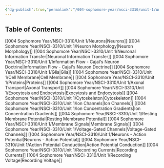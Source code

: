 ```yaml
---
{"dg-publish":true,"permalink":"/004-sophomore-year/nsci-3310/unit-1/unit-1/"}
---
```


## Table of Contents:

[[004 Sophomore Year/NSCI-3310/Unit 1/Neurons\|Neurons]]
[[004 Sophomore Year/NSCI-3310/Unit 1/Neuron Morphology\|Neuron Morphology]]
[[004 Sophomore Year/NSCI-3310/Unit 1/Neuronal Information Transfer\|Neuronal Information Transfer]]
[[004 Sophomore Year/NSCI-3310/Unit 1/Information Flow - Cajal's Neuron Doctrine\|Information Flow - Cajal's Neuron Doctrine]]
[[004 Sophomore Year/NSCI-3310/Unit 1/Glia\|Glia]]
[[004 Sophomore Year/NSCI-3310/Unit 1/Cell Membrane\|Cell Membrane]]
[[004 Sophomore Year/NSCI-3310/Unit 1/Proteins\|Proteins]]
[[004 Sophomore Year/NSCI-3310/Unit 1/Axonal Transport\|Axonal Transport]]
[[004 Sophomore Year/NSCI-3310/Unit 1/Exocytosis and Endocytosis\|Exocytosis and Endocytosis]]
[[004 Sophomore Year/NSCI-3310/Unit 1/Cytoskeleton\|Cytoskeleton]]
[[004 Sophomore Year/NSCI-3310/Unit 1/Ion Channels\|Ion Channels]]
[[004 Sophomore Year/NSCI-3310/Unit 1/Ion Concentration Gradients\|Ion Concentration Gradients]]
[[004 Sophomore Year/NSCI-3310/Unit 1/Resting Membrane Potential\|Resting Membrane Potential]]
[[004 Sophomore Year/NSCI-3310/Unit 1/Membrane Signals\|Membrane Signals]]
[[004 Sophomore Year/NSCI-3310/Unit 1/Voltage-Gated Channels\|Voltage-Gated Channels]]
[[004 Sophomore Year/NSCI-3310/Unit 1/Neurons - Action Potential\|Neurons - Action Potential]]
[[004 Sophomore Year/NSCI-3310/Unit 1/Action Potential Conduction\|Action Potential Conduction]]
[[004 Sophomore Year/NSCI-3310/Unit 1/Recording Currents\|Recording Currents]]
[[004 Sophomore Year/NSCI-3310/Unit 1/Recording Voltage\|Recording Voltage]]

